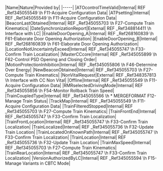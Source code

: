 ﻿

|Name|Nature|Provided by|
|-----|
|ATOcontrolTimeValid|Internal| REF _Ref345055549 \h F11-Acquire Configuration Data|
|ATPsetting|Internal| REF _Ref345055549 \h F11-Acquire Configuration Data|
|BeaconLastObtained|Internal| REF _Ref345055703 \h F27-Compute Train Kinematics|
|DateSynchronizationReport|External| REF _Ref348814411 \h Interface with LC|
|EnableDoorOpening_A|Internal| REF _Ref268160839 \h F61-Elaborate Door Opening Authorization|
|EnableDoorOpening_B|Internal| REF _Ref268160839 \h F61-Elaborate Door Opening Authorization|
|LocationNotUncertaintyExceed|Internal| REF _Ref345055747 \h F33-Confirm Train Localization|
|MasterCCcore|Internal| REF _Ref345055899 \h F62-Control PSD Opening and Closing Order|
|MotionProtectionInhibition|Internal| REF _Ref345055806 \h F46-Determine Over Energy|
|NewBeaconObtained|Internal| REF _Ref345055703 \h F27-Compute Train Kinematics|
|NonVitalRequest|External| REF _Ref348357813 \h Interface with CC Non Vital|
|Offline|Internal| REF _Ref345055549 \h F11-Acquire Configuration Data|
|RMRselectedDrivingMode|Internal| REF _Ref345055856 \h F54-Monitor Rollback Train Speed|
|TrainCoupledType|Internal| REF _Ref345055566 \h  \* MERGEFORMAT F12-Manage Train Status|
|TrackMap|Internal| REF _Ref345055549 \h F11-Acquire Configuration Data|
|TrainFilteredStopped|Internal| REF _Ref345055703 \h F27-Compute Train Kinematics|
|TrainFrontEnd|Internal| REF _Ref345055747 \h F33-Confirm Train Localization|
|TrainFrontLocation|Internal| REF _Ref345055747 \h F33-Confirm Train Localization|
|TrainLocalized|Internal| REF _Ref345055736 \h F32-Update Train Location|
|TrainLocatedOnKnownPath|Internal| REF _Ref345055747 \h F33-Confirm Train Localization|
|TrainLocation|Internal| REF _Ref345055736 \h F32-Update Train Location|
|TrainMaxSpeed|Internal| REF _Ref345055703 \h F27-Compute Train Kinematics|
|TrainRearLocation|Internal| REF _Ref345055747 \h F33-Confirm Train Localization|
|VersionAuthorizedByLC|Internal| REF _Ref345055594 \h F15-Manage Variants in CBTC Mode|

